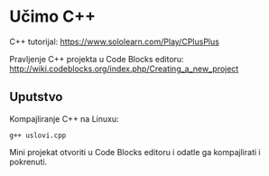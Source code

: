 # Učimo C++

C++ tutorijal:
https://www.sololearn.com/Play/CPlusPlus

Pravljenje C++ projekta u Code Blocks editoru:
http://wiki.codeblocks.org/index.php/Creating_a_new_project

## Uputstvo

Kompajliranje C++ na Linuxu:

```
g++ uslovi.cpp
```

Mini projekat otvoriti u Code Blocks editoru i odatle ga kompajlirati i pokrenuti.
